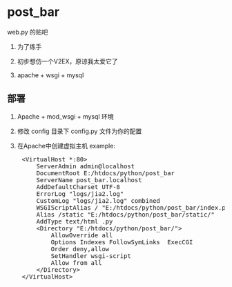 post_bar
====================

web.py 的贴吧

1. 为了练手

2. 初步想仿一个V2EX，原谅我太爱它了

3. apache + wsgi + mysql

部署
---------------------

1. Apache + mod_wsgi + mysql 环境

2. 修改 config 目录下 config.py 文件为你的配置

3. 在Apache中创建虚拟主机 example:

<pre>
    &lt;VirtualHost *:80&gt;
		ServerAdmin admin@localhost
		DocumentRoot E:/htdocs/python/post_bar
		ServerName post_bar.localhost
		AddDefaultCharset UTF-8   
		ErrorLog "logs/jia2.log"
	    CustomLog "logs/jia2.log" combined
		WSGIScriptAlias / "E:/htdocs/python/post_bar/index.py/"
		Alias /static "E:/htdocs/python/post_bar/static/"
		AddType text/html .py
		&lt;Directory "E:/htdocs/python/post_bar/"&gt;
			AllowOverride all
			Options Indexes FollowSymLinks  ExecCGI
			Order deny,allow
			SetHandler wsgi-script
			Allow from all
		&lt;/Directory&gt;
	&lt;/VirtualHost&gt;
</pre>
